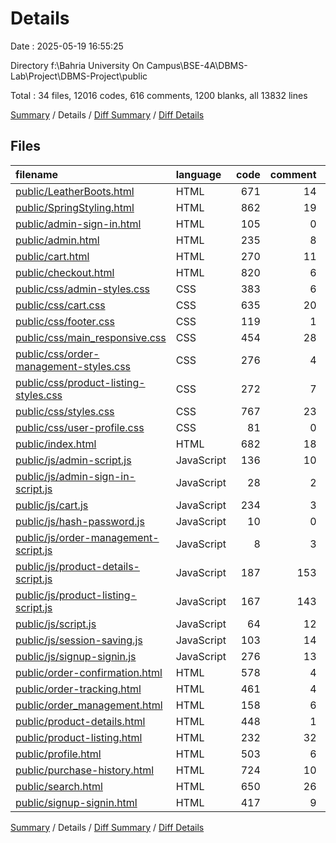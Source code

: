 # Details

Date : 2025-05-19 16:55:25

Directory f:\\Bahria University On Campus\\BSE-4A\\DBMS-Lab\\Project\\DBMS-Project\\public

Total : 34 files,  12016 codes, 616 comments, 1200 blanks, all 13832 lines

[Summary](results.md) / Details / [Diff Summary](diff.md) / [Diff Details](diff-details.md)

## Files
| filename | language | code | comment | blank | total |
| :--- | :--- | ---: | ---: | ---: | ---: |
| [public/LeatherBoots.html](/public/LeatherBoots.html) | HTML | 671 | 14 | 17 | 702 |
| [public/SpringStyling.html](/public/SpringStyling.html) | HTML | 862 | 19 | 22 | 903 |
| [public/admin-sign-in.html](/public/admin-sign-in.html) | HTML | 105 | 0 | 6 | 111 |
| [public/admin.html](/public/admin.html) | HTML | 235 | 8 | 5 | 248 |
| [public/cart.html](/public/cart.html) | HTML | 270 | 11 | 16 | 297 |
| [public/checkout.html](/public/checkout.html) | HTML | 820 | 6 | 47 | 873 |
| [public/css/admin-styles.css](/public/css/admin-styles.css) | CSS | 383 | 6 | 64 | 453 |
| [public/css/cart.css](/public/css/cart.css) | CSS | 635 | 20 | 129 | 784 |
| [public/css/footer.css](/public/css/footer.css) | CSS | 119 | 1 | 20 | 140 |
| [public/css/main\_responsive.css](/public/css/main_responsive.css) | CSS | 454 | 28 | 111 | 593 |
| [public/css/order-management-styles.css](/public/css/order-management-styles.css) | CSS | 276 | 4 | 48 | 328 |
| [public/css/product-listing-styles.css](/public/css/product-listing-styles.css) | CSS | 272 | 7 | 48 | 327 |
| [public/css/styles.css](/public/css/styles.css) | CSS | 767 | 23 | 131 | 921 |
| [public/css/user-profile.css](/public/css/user-profile.css) | CSS | 81 | 0 | 10 | 91 |
| [public/index.html](/public/index.html) | HTML | 682 | 18 | 46 | 746 |
| [public/js/admin-script.js](/public/js/admin-script.js) | JavaScript | 136 | 10 | 12 | 158 |
| [public/js/admin-sign-in-script.js](/public/js/admin-sign-in-script.js) | JavaScript | 28 | 2 | 4 | 34 |
| [public/js/cart.js](/public/js/cart.js) | JavaScript | 234 | 3 | 20 | 257 |
| [public/js/hash-password.js](/public/js/hash-password.js) | JavaScript | 10 | 0 | 2 | 12 |
| [public/js/order-management-script.js](/public/js/order-management-script.js) | JavaScript | 8 | 3 | 2 | 13 |
| [public/js/product-details-script.js](/public/js/product-details-script.js) | JavaScript | 187 | 153 | 50 | 390 |
| [public/js/product-listing-script.js](/public/js/product-listing-script.js) | JavaScript | 167 | 143 | 43 | 353 |
| [public/js/script.js](/public/js/script.js) | JavaScript | 64 | 12 | 16 | 92 |
| [public/js/session-saving.js](/public/js/session-saving.js) | JavaScript | 103 | 14 | 7 | 124 |
| [public/js/signup-signin.js](/public/js/signup-signin.js) | JavaScript | 276 | 13 | 33 | 322 |
| [public/order-confirmation.html](/public/order-confirmation.html) | HTML | 578 | 4 | 46 | 628 |
| [public/order-tracking.html](/public/order-tracking.html) | HTML | 461 | 4 | 31 | 496 |
| [public/order\_management.html](/public/order_management.html) | HTML | 158 | 6 | 4 | 168 |
| [public/product-details.html](/public/product-details.html) | HTML | 448 | 1 | 1 | 450 |
| [public/product-listing.html](/public/product-listing.html) | HTML | 232 | 32 | 20 | 284 |
| [public/profile.html](/public/profile.html) | HTML | 503 | 6 | 50 | 559 |
| [public/purchase-history.html](/public/purchase-history.html) | HTML | 724 | 10 | 50 | 784 |
| [public/search.html](/public/search.html) | HTML | 650 | 26 | 54 | 730 |
| [public/signup-signin.html](/public/signup-signin.html) | HTML | 417 | 9 | 35 | 461 |

[Summary](results.md) / Details / [Diff Summary](diff.md) / [Diff Details](diff-details.md)